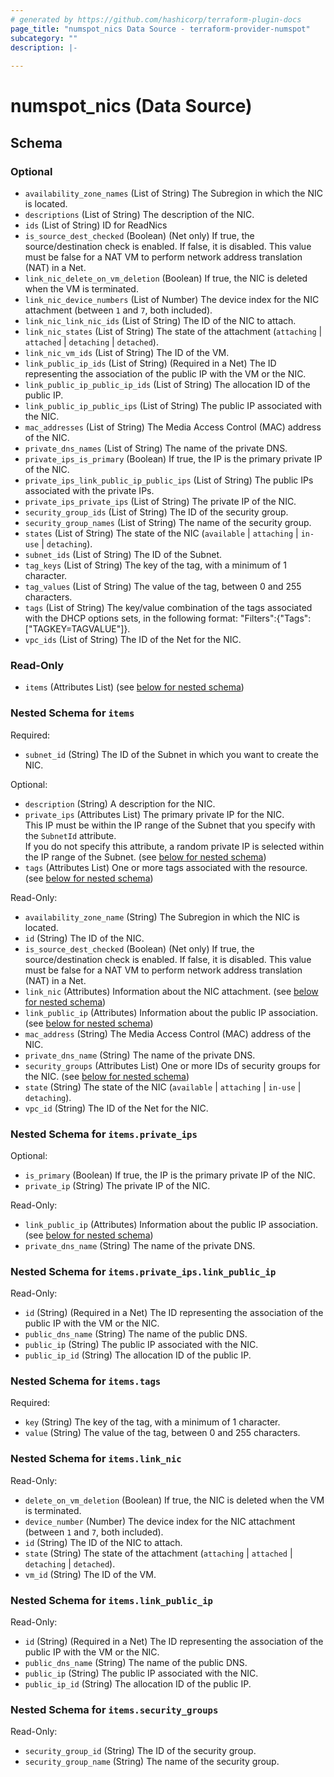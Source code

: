 ```yaml
---
# generated by https://github.com/hashicorp/terraform-plugin-docs
page_title: "numspot_nics Data Source - terraform-provider-numspot"
subcategory: ""
description: |-
  
---
```


# numspot_nics (Data Source)





<!-- schema generated by tfplugindocs -->
## Schema

### Optional

- `availability_zone_names` (List of String) The Subregion in which the NIC is located.
- `descriptions` (List of String) The description of the NIC.
- `ids` (List of String) ID for ReadNics
- `is_source_dest_checked` (Boolean) (Net only) If true, the source/destination check is enabled. If false, it is disabled. This value must be false for a NAT VM to perform network address translation (NAT) in a Net.
- `link_nic_delete_on_vm_deletion` (Boolean) If true, the NIC is deleted when the VM is terminated.
- `link_nic_device_numbers` (List of Number) The device index for the NIC attachment (between `1` and `7`, both included).
- `link_nic_link_nic_ids` (List of String) The ID of the NIC to attach.
- `link_nic_states` (List of String) The state of the attachment (`attaching` \| `attached` \| `detaching` \| `detached`).
- `link_nic_vm_ids` (List of String) The ID of the VM.
- `link_public_ip_ids` (List of String) (Required in a Net) The ID representing the association of the public IP with the VM or the NIC.
- `link_public_ip_public_ip_ids` (List of String) The allocation ID of the public IP.
- `link_public_ip_public_ips` (List of String) The public IP associated with the NIC.
- `mac_addresses` (List of String) The Media Access Control (MAC) address of the NIC.
- `private_dns_names` (List of String) The name of the private DNS.
- `private_ips_is_primary` (Boolean) If true, the IP is the primary private IP of the NIC.
- `private_ips_link_public_ip_public_ips` (List of String) The public IPs associated with the private IPs.
- `private_ips_private_ips` (List of String) The private IP of the NIC.
- `security_group_ids` (List of String) The ID of the security group.
- `security_group_names` (List of String) The name of the security group.
- `states` (List of String) The state of the NIC (`available` \| `attaching` \| `in-use` \| `detaching`).
- `subnet_ids` (List of String) The ID of the Subnet.
- `tag_keys` (List of String) The key of the tag, with a minimum of 1 character.
- `tag_values` (List of String) The value of the tag, between 0 and 255 characters.
- `tags` (List of String) The key/value combination of the tags associated with the DHCP options sets, in the following format: "Filters":{"Tags":["TAGKEY=TAGVALUE"]}.
- `vpc_ids` (List of String) The ID of the Net for the NIC.

### Read-Only

- `items` (Attributes List) (see [below for nested schema](#nestedatt--items))

<a id="nestedatt--items"></a>
### Nested Schema for `items`

Required:

- `subnet_id` (String) The ID of the Subnet in which you want to create the NIC.

Optional:

- `description` (String) A description for the NIC.
- `private_ips` (Attributes List) The primary private IP for the NIC.<br />
This IP must be within the IP range of the Subnet that you specify with the `SubnetId` attribute.<br />
If you do not specify this attribute, a random private IP is selected within the IP range of the Subnet. (see [below for nested schema](#nestedatt--items--private_ips))
- `tags` (Attributes List) One or more tags associated with the resource. (see [below for nested schema](#nestedatt--items--tags))

Read-Only:

- `availability_zone_name` (String) The Subregion in which the NIC is located.
- `id` (String) The ID of the NIC.
- `is_source_dest_checked` (Boolean) (Net only) If true, the source/destination check is enabled. If false, it is disabled. This value must be false for a NAT VM to perform network address translation (NAT) in a Net.
- `link_nic` (Attributes) Information about the NIC attachment. (see [below for nested schema](#nestedatt--items--link_nic))
- `link_public_ip` (Attributes) Information about the public IP association. (see [below for nested schema](#nestedatt--items--link_public_ip))
- `mac_address` (String) The Media Access Control (MAC) address of the NIC.
- `private_dns_name` (String) The name of the private DNS.
- `security_groups` (Attributes List) One or more IDs of security groups for the NIC. (see [below for nested schema](#nestedatt--items--security_groups))
- `state` (String) The state of the NIC (`available` \| `attaching` \| `in-use` \| `detaching`).
- `vpc_id` (String) The ID of the Net for the NIC.

<a id="nestedatt--items--private_ips"></a>
### Nested Schema for `items.private_ips`

Optional:

- `is_primary` (Boolean) If true, the IP is the primary private IP of the NIC.
- `private_ip` (String) The private IP of the NIC.

Read-Only:

- `link_public_ip` (Attributes) Information about the public IP association. (see [below for nested schema](#nestedatt--items--private_ips--link_public_ip))
- `private_dns_name` (String) The name of the private DNS.

<a id="nestedatt--items--private_ips--link_public_ip"></a>
### Nested Schema for `items.private_ips.link_public_ip`

Read-Only:

- `id` (String) (Required in a Net) The ID representing the association of the public IP with the VM or the NIC.
- `public_dns_name` (String) The name of the public DNS.
- `public_ip` (String) The public IP associated with the NIC.
- `public_ip_id` (String) The allocation ID of the public IP.



<a id="nestedatt--items--tags"></a>
### Nested Schema for `items.tags`

Required:

- `key` (String) The key of the tag, with a minimum of 1 character.
- `value` (String) The value of the tag, between 0 and 255 characters.


<a id="nestedatt--items--link_nic"></a>
### Nested Schema for `items.link_nic`

Read-Only:

- `delete_on_vm_deletion` (Boolean) If true, the NIC is deleted when the VM is terminated.
- `device_number` (Number) The device index for the NIC attachment (between `1` and `7`, both included).
- `id` (String) The ID of the NIC to attach.
- `state` (String) The state of the attachment (`attaching` \| `attached` \| `detaching` \| `detached`).
- `vm_id` (String) The ID of the VM.


<a id="nestedatt--items--link_public_ip"></a>
### Nested Schema for `items.link_public_ip`

Read-Only:

- `id` (String) (Required in a Net) The ID representing the association of the public IP with the VM or the NIC.
- `public_dns_name` (String) The name of the public DNS.
- `public_ip` (String) The public IP associated with the NIC.
- `public_ip_id` (String) The allocation ID of the public IP.


<a id="nestedatt--items--security_groups"></a>
### Nested Schema for `items.security_groups`

Read-Only:

- `security_group_id` (String) The ID of the security group.
- `security_group_name` (String) The name of the security group.
